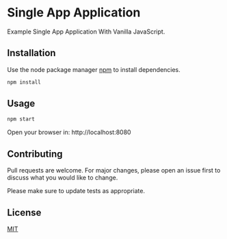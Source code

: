 # Single App Application

Example Single App Application With Vanilla JavaScript.

## Installation

Use the node package manager [npm](https://nodejs.org/en/download/) to install dependencies.

```bash
npm install
```

## Usage

```bash
npm start
```

Open your browser in: http://localhost:8080

## Contributing
Pull requests are welcome. For major changes, please open an issue first to discuss what you would like to change.

Please make sure to update tests as appropriate.

## License
[MIT](https://choosealicense.com/licenses/mit/)
